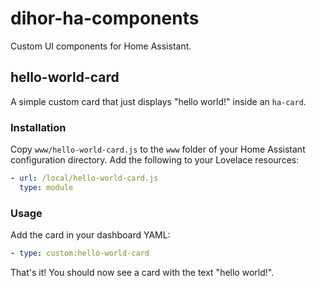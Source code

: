 # dihor-ha-components

Custom UI components for Home Assistant.

## hello-world-card

A simple custom card that just displays "hello world!" inside an `ha-card`.

### Installation

Copy `www/hello-world-card.js` to the `www` folder of your Home Assistant configuration directory.
Add the following to your Lovelace resources:

```yaml
- url: /local/hello-world-card.js
  type: module
```

### Usage

Add the card in your dashboard YAML:

```yaml
- type: custom:hello-world-card
```

That's it! You should now see a card with the text "hello world!".
